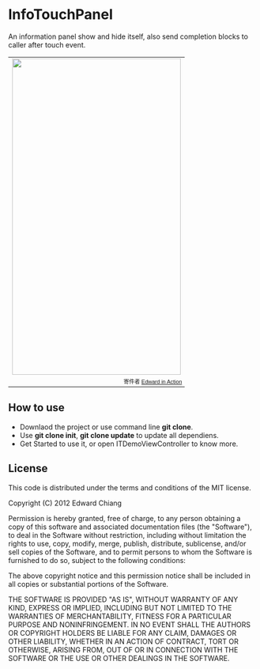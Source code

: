 InfoTouchPanel
==============

An information panel show and hide itself, also send completion blocks to caller after touch event.

<table style="width:auto;"><tr><td><a href="https://picasaweb.google.com/lh/photo/l7pFn5-0SXnFd_-9X8av1-NIVULAFyxD1yMTLWkx-cs?feat=embedwebsite"><img src="https://lh4.googleusercontent.com/-RPRpPOyd53E/T7-lFiBq0iI/AAAAAAAACDg/hSC1qhIM3N4/s640/Screen%2520Shot%25202012-05-25%2520at%2520%25E4%25B8%258B%25E5%258D%258811.20.49.png" height="640" width="341" /></a></td></tr><tr><td style="font-family:arial,sans-serif; font-size:11px; text-align:right">寄件者 <a href="https://picasaweb.google.com/103999437394750794694/EdwardInAction?authuser=0&authkey=Gv1sRgCL2y_MK9vo2NMg&feat=embedwebsite">Edward in Action</a></td></tr></table>

## How to use

* Downlaod the project or use command line **git clone**.
* Use **git clone init**, **git clone update** to update all dependiens.
* Get Started to use it, or open ITDemoViewController to know more.

## License

This code is distributed under the terms and conditions of the MIT license.

 Copyright (C) 2012 Edward Chiang
 
 Permission is hereby granted, free of charge, to any person obtaining a copy of this software and associated documentation files (the "Software"), to deal in the Software without restriction, including without limitation the rights to use, copy, modify, merge, publish, distribute, sublicense, and/or sell copies of the Software, and to permit persons to whom the Software is furnished to do so, subject to the following conditions:
 
 The above copyright notice and this permission notice shall be included in all copies or substantial portions of the Software.
 
 THE SOFTWARE IS PROVIDED "AS IS", WITHOUT WARRANTY OF ANY KIND, EXPRESS OR IMPLIED, INCLUDING BUT NOT LIMITED TO THE WARRANTIES OF MERCHANTABILITY, FITNESS FOR A PARTICULAR PURPOSE AND NONINFRINGEMENT. IN NO EVENT SHALL THE AUTHORS OR COPYRIGHT HOLDERS BE LIABLE FOR ANY CLAIM, DAMAGES OR OTHER LIABILITY, WHETHER IN AN ACTION OF CONTRACT, TORT OR OTHERWISE, ARISING FROM, OUT OF OR IN CONNECTION WITH THE SOFTWARE OR THE USE OR OTHER DEALINGS IN THE SOFTWARE.